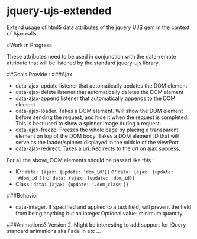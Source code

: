 jquery-ujs-extended
===================

Extend usage of html5 data attributes of the jquery UJS gem in the context of Ajax calls.

#Work in Progress

These attributes need to be used in conjunction with the data-remote attribute that will be listened by the standard jquery-ujs library.

##Goals
Provide :
###Ajax
* data-ajax-update listener that automatically updates the DOM element
* data-ajax-delete listener that automatically deletes the DOM element
* data-ajax-append listener that automatically appends to the DOM element
* data-ajax-loader. Takes a DOM element. Will show the DOM element before sending the request, and hide it when the request is completed. This is best used to show a spinner image during a request.
* data-ajax-freeze. Freezes the whole page by placing a transparent element on top of the DOM body. Takes a DOM element ID that will serve as the loader/spinner displayed in the middle of the viewPort.
* data-ajax-redirect. Takes a url. Redirects to the url on ajax success.

For all the above, DOM elements should be passed like this :
* ID : `data: {ajax: {update: 'dom_id'}}` or `data: {ajax: {update: '#dom_id'}}` or `data: {ajax: {update: :dom_id}}`
* Class : `data: {ajax: {update: '.dom_class'}}`


###Behavior
* data-integer. If specified and applied to a text field, will prevent the field from being anything but an integer.Optional value: minimum quantity.


###Animations?
Version 2. Might be interesting to add support for jQuery standard animations aka Fade In etc ...


